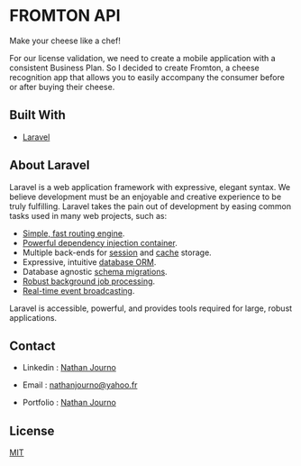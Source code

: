 # FROMTON API
Make your cheese like a chef!

For our license validation, we need to create a mobile application with a consistent Business Plan. So I decided to create Fromton, a cheese recognition app that allows you to easily accompany the consumer before or after buying their cheese. 

## Built With

* [Laravel](https://laravel.com/)

## About Laravel

Laravel is a web application framework with expressive, elegant syntax. We believe development must be an enjoyable and creative experience to be truly fulfilling. Laravel takes the pain out of development by easing common tasks used in many web projects, such as:

- [Simple, fast routing engine](https://laravel.com/docs/routing).
- [Powerful dependency injection container](https://laravel.com/docs/container).
- Multiple back-ends for [session](https://laravel.com/docs/session) and [cache](https://laravel.com/docs/cache) storage.
- Expressive, intuitive [database ORM](https://laravel.com/docs/eloquent).
- Database agnostic [schema migrations](https://laravel.com/docs/migrations).
- [Robust background job processing](https://laravel.com/docs/queues).
- [Real-time event broadcasting](https://laravel.com/docs/broadcasting).

Laravel is accessible, powerful, and provides tools required for large, robust applications.


## Contact

- Linkedin : [Nathan Journo][linkedin-url]

- Email : nathanjourno@yahoo.fr

- Portfolio : [Nathan Journo](https://github.com/nathan2626?tab=repositories)

[linkedin-shield]: https://img.shields.io/badge/-LinkedIn-black.svg?style=flat-square&logo=linkedin&colorB=555
[linkedin-url]: https://www.linkedin.com/in/nathan-journo-2a351719a/
[product-screenshot]: assets/images/product/37.PNG


## License
[MIT](https://choosealicense.com/licenses/mit/)

